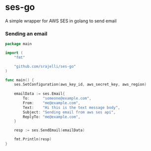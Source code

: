 # ses-go
A simple wrapper for AWS SES in golang to send email


### Sending an email


```` go
package main

import (
	"fmt"

	"github.com/srajelli/ses-go"
)

func main() {
	ses.SetConfiguration(aws_key_id, aws_secret_key, aws_region)
	
	emailData := ses.Email{
		To:      "someone@example.com",
		From:    "me@example.com",
		Text:    "Hi this is the text message body",
		Subject: "Sending email from aws ses api",
		ReplyTo: "me@example.com",
	}

	resp := ses.SendEmail(emailData)

	fmt.Println(resp)
}
````